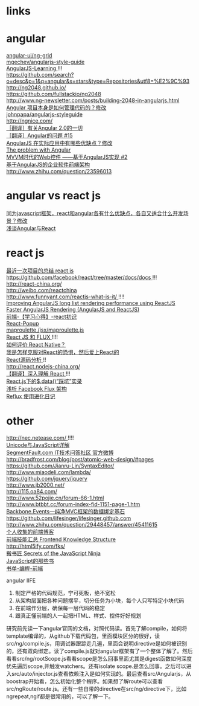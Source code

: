 # links

angular
==========================================================================================
[ angular-ui/ng-grid ](https://github.com/angular-ui/ng-grid)  
[ mgechev/angularjs-style-guide ](https://github.com/mgechev/angularjs-style-guide)  
[ AngularJS-Learning ](https://github.com/jmcunningham/AngularJS-Learning) !!!  
[ https://github.com/search?o=desc&p=1&q=angular&s=stars&type=Repositories&utf8=%E2%9C%93 ](https://github.com/search?o=desc&p=1&q=angular&s=stars&type=Repositories&utf8=%E2%9C%93)  
[ http://ng2048.github.io/ ](http://ng2048.github.io/)  
[ https://github.com/fullstackio/ng2048 ](https://github.com/fullstackio/ng2048)  
[ http://www.ng-newsletter.com/posts/building-2048-in-angularjs.html ](http://www.ng-newsletter.com/posts/building-2048-in-angularjs.html)  
[ Angular 项目本身是如何管理代码的？修改 ](http://www.zhihu.com/question/23828646)  
[ johnpapa/angularjs-styleguide ](https://github.com/johnpapa/angularjs-styleguide#iife)  
[ http://ngnice.com/ ](http://ngnice.com/)  
[ ［翻译］有关Angular 2.0的一切 ](https://github.com/xufei/blog/issues/8)  
[ ［翻译］Angular的问题 #15 ](https://github.com/xufei/blog/issues/15)  
[ AngularJS 在实际应用中有哪些优缺点？修改 ](http://www.zhihu.com/question/22284218)  
[ The problem with Angular ](http://www.quirksmode.org/blog/archives/2015/01/the_problem_wit.html)  
[ MVVM时代的Web控件 ——基于AngularJS实现 #2 ](https://github.com/xufei/ng-control/issues/2)  
[ 基于AngularJS的企业软件前端架构 ](https://github.com/xufei/blog/blob/master/posts/2014-04-27-%E5%9F%BA%E4%BA%8EAngularJS%E7%9A%84%E4%BC%81%E4%B8%9A%E8%BD%AF%E4%BB%B6%E5%89%8D%E7%AB%AF%E6%9E%B6%E6%9E%84.md)  
[ http://www.zhihu.com/question/23596013 ](http://www.zhihu.com/question/23596013)  



angular vs react js
==========================================================================================
[ 同为javascript框架，react和angular各有什么优缺点，各自又适合什么开发场景？修改 ](http://www.zhihu.com/question/23444167)  
[ 浅谈Angular与React ](http://jimliu.net/2015/02/05/angular-vs-react-in-shallow/)  


react js
==========================================================================================
[ 最近一次项目的总结 react js ](https://gist.github.com/kejun/3f4851c7f3b3e209fcbb)  
[ https://github.com/facebook/react/tree/master/docs/docs ](https://github.com/facebook/react/tree/master/docs/docs) !!!  
[ http://react-china.org/ ](http://react-china.org/)  
[ http://weibo.com/reactchina ](http://weibo.com/reactchina)  
[ http://www.funnyant.com/reactjs-what-is-it/ ](http://www.funnyant.com/reactjs-what-is-it/) !!!!  
[  Improving AngularJS long list rendering performance using ReactJS](http://mono.software/posts/Improving-AngularJS-long-list-rendering-performance-using-ReactJS/)  
[ Faster AngularJS Rendering (AngularJS and ReactJS) ](http://www.williambrownstreet.net/blog/2014/04/faster-angularjs-rendering-angularjs-and-reactjs/)  
[ 前端-【学习心得】-react初识 ](http://www.imooc.com/wenda/detail/247996)  
[ React-Popup ](https://gist.github.com/dittos/a5550bfbf9cecff2aa22)  
[ maproulette /jsx/maproulette.js ](https://searchcode.com/codesearch/view/93868234/#l-38)  
[ React JS 和 FLUX ](http://www.gbtags.com/gb/share/3848.htm) !!!!  
[ 如何评价 React Native？ ](http://www.zhihu.com/question/27852694/answer/38442801?utm_source=weibo&utm_medium=weibo_share&utm_content=share_answer&utm_campaign=share_button)  
[ 我是怎样克服对React的恐惧，然后爱上React的 ](http://www.lupaworld.com/portal.php?mod=view&aid=252613)  
[ React源码分析 ](https://github.com/janryWang/react-study) !!  
[ http://react.nodejs-china.org/ ](http://react.nodejs-china.org/)  
[ 【翻译】深入理解 React ](http://www.html-js.com/article/The-yibuyisheng-column-translation-in-depth-understanding-of-React) !!!  
[ React.js下的$.data()”踩坑”实录 ](http://www.html-js.com/article/A-Reactjs-under-the-data--on-the-pit-record)  
[ 浅析 Facebook Flux 架构 ](http://undefinedblog.com/facebook-flux/)  
[ Reflux 使用进化日记 ](http://www.html-js.com/article/2951)  

other
==========================================================================================
[ http://nec.netease.com/ ](http://nec.netease.com/) !!!!  
[ Unicode与JavaScript详解 ](http://www.ruanyifeng.com/blog/2014/12/unicode.html)  
[ SegmentFault.com IT技术问答社区 官方微博 ](http://weibo.com/segmentfault#_rnd1432359899920)  
[ http://bradfrost.com/blog/post/atomic-web-design/#pages ](http://bradfrost.com/blog/post/atomic-web-design/#pages)  
[ https://github.com/Jianru-Lin/SyntaxEditor/ ](https://github.com/Jianru-Lin/SyntaxEditor/)  
[ http://www.miaodeli.com/lambda/ ](http://www.miaodeli.com/lambda/)  
[ https://github.com/jquery/jquery ](https://github.com/jquery/jquery)  
[ http://www.jb2000.net/ ](http://www.jb2000.net/)  
[ http://115.oa84.com/ ](http://115.oa84.com/)  
[ http://www.52pojie.cn/forum-66-1.html ](http://www.52pojie.cn/forum-66-1.html)  
[ http://www.btbbt.cc/forum-index-fid-1151-page-1.htm ](http://www.btbbt.cc/forum-index-fid-1151-page-1.htm)  
[ Backbone.Events—纯净MVC框架的数据绑定基石 ](http://www.html-js.com/article/2488)  
[ https://github.com/lifesinger/lifesinger.github.com ](https://github.com/lifesinger/lifesinger.github.com)  
[ http://www.zhihu.com/question/29448457/answer/45411615 ](http://www.zhihu.com/question/29448457/answer/45411615)  
[ 个人收集的前端博客 ](https://github.com/lzx1022/blogs-of-F2E-developers)  
[ 前端技能汇总 Frontend Knowledge Structure  ](https://github.com/JacksonTian/fks)  
[ http://html5ify.com/fks/ ](http://html5ify.com/fks/)  
[ 搬书匠 Secrets of the JavaScript Ninja ](http://ebook.jiani.info/category/programming_language/JavaScript)  
[ JavaScript的那些书 ](http://limu.iteye.com/blog/1267475)  
[ 书单-编程-前端 ](http://www.douban.com/doulist/37622307/)  

angular
IIFE
1. 制定严格的代码规范，宁可死板，绝不宽松
2. 从架构层面把各种问题摆平，切分任务为小块，每个人只写特定小块代码
3. 在前端作分层，确保每一层代码的稳定
4. 跟真正懂前端的人一起把HTML、样式、控件好好规划


研究前先读一下angular官网的文档，对照代码读。首先了解compile，如何将template编译的，从github下载代码包，里面模块区分的很好，读src/ng/compile.js，用调试器跟踪走几遍，里面会说明directive是如何被识别的，还有双向绑定。读了compile.js就对angular框架有了一个整体了解了。然后看看src/ng/rootScope.js看看scope是怎么回事里面尤其是digest函数如何深度优先遍历scope,并触发watchers。还有isolate scope.是怎么回事。之后可以进入src/auto/injector.js查看依赖注入是如何实现的。最后查看src/Angularjs，从boostrap开始看，怎么初始化整个程序。如果想了解route可以查看src/ngRoute/route.js。还有一些自带的directive在src/ng/directive下，比如ngrepeat,ngif都是很常用的，可以了解一下。

